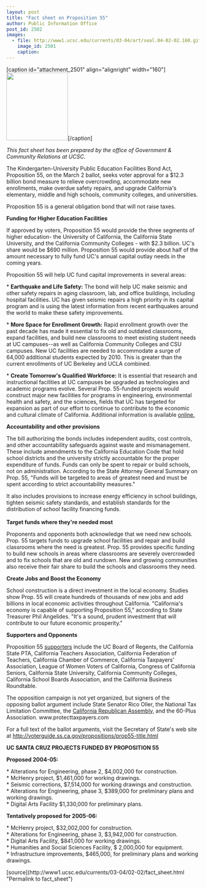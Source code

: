 ```yaml
---
layout: post
title: "Fact sheet on Proposition 55"
author: Public Information Office
post_id: 2502
images:
  - file: http://www1.ucsc.edu/currents/03-04/art/seal.04-02-02.160.gif
    image_id: 2501
    caption: 
---
```


[caption id="attachment_2501" align="alignright" width="160"]<a href="http://localhost/mysite/wp-content/uploads/2004/02/seal.04-02-02.160.gif"><img class="size-full wp-image-2501" src="http://localhost/mysite/wp-content/uploads/2004/02/seal.04-02-02.160.gif" alt="" width="160" height="176" /></a>[/caption]
<p>
  <i>This fact sheet has been prepared by the office of Government &amp; CommunIty Relations at UCSC.</i><br>
</p>
<p>
  The Kindergarten-University Public Education Facilities Bond Act, Proposition 55, on the March 2 ballot, seeks voter approval for a $12.3 billion bond measure to relieve overcrowding, accommodate new enrollments, make overdue safety repairs, and upgrade California's elementary, middle and high schools, community colleges, and universities.
</p>
<p>
  Proposition 55 is a general obligation bond that will not raise taxes.<br>
</p>
<p>
  <b>Funding for Higher Education Facilities</b><br>
</p>
<p>
  If approved by voters, Proposition 55 would provide the three segments of higher education- the University of California, the California State University, and the California Community Colleges - with $2.3 billion. UC's share would be $690 million. Proposition 55 would provide about half of the amount necessary to fully fund UC's annual capital outlay needs in the coming years.<br>
</p>
<p>
  Proposition 55 will help UC fund capital improvements in several areas:<br>
</p>
<p>
  * <b>Earthquake and Life Safety:</b> The bond will help UC make seismic and other safety repairs in aging classroom, lab, and office buildings, including hospital facilities. UC has given seismic repairs a high priority in its capital program and is using the latest information from recent earthquakes around the world to make these safety improvements.<br>
</p>
<p>
  * <b>More Space for Enrollment Growth:</b> Rapid enrollment growth over the past decade has made it essential to fix old and outdated classrooms, expand facilities, and build new classrooms to meet existing student needs at UC campuses--as well as California Community Colleges and CSU campuses. New UC facilities are needed to accommodate a surge of 64,000 additional students expected by 2010. This is greater than the current enrollments of UC Berkeley and UCLA combined.<br>
</p>
<p>
  * <b>Create Tomorrow's Qualified Workforce:</b> It is essential that research and instructional facilities at UC campuses be upgraded as technologies and academic programs evolve. Several Prop. 55-funded projects would construct major new facilities for programs in engineering, environmental health and safety, and the sciences, fields that UC has targeted for expansion as part of our effort to continue to contribute to the economic and cultural climate of California. Additional information is available <a href="http://www.universityofcalifornia.edu/itstartshere">online.</a><br>
</p>
<p>
  <b>Accountability and other provisions</b><br>
</p>
<p>
  The bill authorizing the bonds includes independent audits, cost controls, and other accountability safeguards against waste and mismanagement. These include amendments to the California Education Code that hold school districts and the university strictly accountable for the proper expenditure of funds. Funds can only be spent to repair or build schools, not on administration. According to the State Attorney General Summary on Prop. 55, "Funds will be targeted to areas of greatest need and must be spent according to strict accountability measures."<br>
</p>
<p>
  It also includes provisions to increase energy efficiency in school buildings, tighten seismic safety standards, and establish standards for the distribution of school facility financing funds.<br>
  <br>
  <b>Target funds where they're needed most</b><br>
</p>
<p>
  Proponents and opponents both acknowledge that we need new schools. Prop. 55 targets funds to upgrade school facilities and repair and build classrooms where the need is greatest. Prop. 55 provides specific funding to build new schools in areas where classrooms are severely overcrowded and to fix schools that are old and rundown. New and growing communities also receive their fair share to build the schools and classrooms they need.<br>
</p>
<p>
  <b>Create Jobs and Boost the Economy</b><br>
</p>
<p>
  School construction is a direct investment in the local economy. Studies show Prop. 55 will create hundreds of thousands of new jobs and add billions in local economic activities throughout California. "California's economy is capable of supporting Proposition 55," according to State Treasurer Phil Angelides. "It's a sound, prudent investment that will contribute to our future economic prosperity."<br>
</p>
<p>
  <b>Supporters and Opponents</b>
</p>
<p>
  Proposition 55 <a href="http://www.yeson55.com">supporters</a> include the UC Board of Regents, the California State PTA, California Teachers Association, California Federation of Teachers, California Chamber of Commerce, California Taxpayers' Association, League of Women Voters of California, Congress of California Seniors, California State University, California Community Colleges, California School Boards Association, and the California Business Roundtable.<br>
</p>
<p>
  The opposition campaign is not yet organized, but signers of the<br>
  opposing ballot argument include State Senator Rico Oller, the National Tax Limitation Committee, the <a href="http://www.protecttaxpayers.com">California Republican Assembly,</a> and the 60-Plus Association. www.protecttaxpayers.com
</p>
<p>
  For a full text of the ballot arguments, visit the Secretary of State's web site at <a href="http://voterguide.ss.ca.gov/propositions/prop55-title.html">http://voterguide.ss.ca.gov/propositions/prop55-title.html<br></a>
</p>
<p>
  <b>UC SANTA CRUZ PROJECTS FUNDED BY PROPOSITION 55<br></b>
</p>
<p>
  <b>Proposed 2004-05:</b>
</p>
<p>
  * Alterations for Engineering, phase 2, $4,002,000 for construction.<br>
  * McHenry project, $1,461,000 for working drawings.<br>
  * Seismic corrections, $7,514,000 for working drawings and construction.<br>
  * Alterations for Engineering, phase 3, $389,000 for preliminary plans and working drawings.<br>
  * Digital Arts Facility $1,330,000 for preliminary plans.<br>
</p>
<p>
  <b>Tentatively proposed for 2005-06:</b>
</p>
<p>
  * McHenry project, $32,002,000 for construction.<br>
  * Alterations for Engineering, phase 3, $3,942,000 for construction.<br>
  * Digital Arts Facility, $841,000 for working drawings.<br>
  * Humanities and Social Sciences Facility, $ 2,000,000 for equipment.<br>
  * Infrastructure improvements, $465,000, for preliminary plans and working drawings.<br>
</p>
[source](http://www1.ucsc.edu/currents/03-04/02-02/fact_sheet.html "Permalink to fact_sheet")
